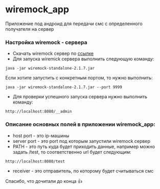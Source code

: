 # wiremock_app
Приложение под андроид для передачи смс с определенного получателя  на сервер

### Настройка wiremock - сервера
* Скачать wiremock сервер по [ссылке](http://repo1.maven.org/maven2/com/github/tomakehurst/wiremock-standalone/2.1.7/wiremock-standalone-2.1.7.jar)
* Для запуска wiremick сервера выполнить следующую команду:
```
java -jar wiremock-standalone-2.1.7.jar
```
Если хотите запустить с конкретным портом, то нужно выполнить:
```
java -jar wiremock-standalone-2.1.7.jar --port 9999
```
* Для проверки успешного запуска сервера нужно выполнить команду: 
```
http://localhost:8080/__admin
```

### Описание основных полей в приложении wiremock_app:

* host port - это ip-машины
* server port - это port под которым запустили wiremock сервер
* PATH - это путь куда будет приходить данные, например можно задать /test, то соответственно  url будет следующим:
```
http://localhost:8080/test
```
* receiver - это отправитель, по которому будет считываться смс

Спасибо, что дочитали до конца :+1:
